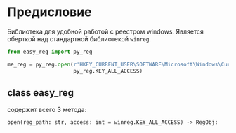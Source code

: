 # Предисловие
Библиотека для удобной работой с реестром windows. Является оберткой над стандартной библиотекой `winreg`.

```python
from easy_reg import py_reg

me_reg = py_reg.open(r'HKEY_CURRENT_USER\SOFTWARE\Microsoft\Windows\CurrentVersion\Explorer',
                     py_reg.KEY_ALL_ACCESS)
```

## class easy_reg
содержит всего 3 метода:

`open(reg_path: str, access: int = winreg.KEY_ALL_ACCESS) -> RegObj:`

